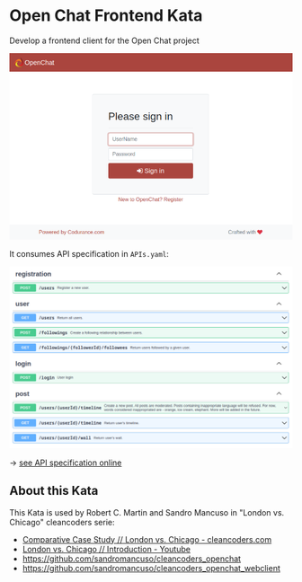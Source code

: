 # Open Chat Frontend Kata

Develop a frontend client for the Open Chat project

![](login-screenshot.png)

It consumes API specification in `APIs.yaml`:

![](APIs.png)

-> [see API specification online](https://editor.swagger.io/?url=https://raw.githubusercontent.com/qmates-tech/openchat-kata-webclient/main/APIs.yaml)


## About this Kata

This Kata is used by Robert C. Martin and Sandro Mancuso in "London vs. Chicago" cleancoders serie:

* [Comparative Case Study // London vs. Chicago - cleancoders.com](https://cleancoders.com/episode/comparativeDesign-episode-1)
* [London vs. Chicago // Introduction - Youtube](https://www.youtube.com/watch?v=v68osKXat90)
* https://github.com/sandromancuso/cleancoders_openchat
* https://github.com/sandromancuso/cleancoders_openchat_webclient
